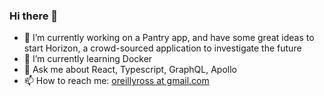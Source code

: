 ### Hi there 👋

- 🔭 I’m currently working on a Pantry app, and have some great ideas to start Horizon, a crowd-sourced application to investigate the future
- 🌱 I’m currently learning Docker
- 💬 Ask me about React, Typescript, GraphQL, Apollo  
- 📫 How to reach me: [oreillyross at gmail.com](mailto:oreillyross@gmail.com)

  

